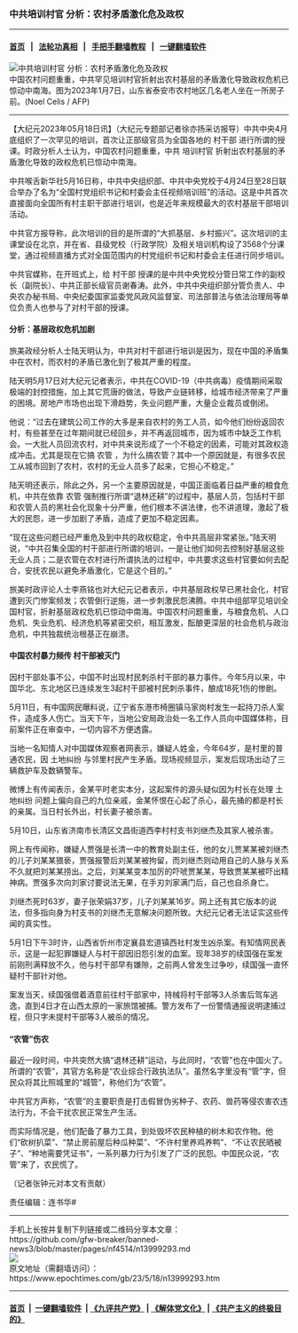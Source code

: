 ### 中共培训村官 分析：农村矛盾激化危及政权
------------------------

#### [首页](https://github.com/gfw-breaker/banned-news3/blob/master/README.md) &nbsp;&nbsp;|&nbsp;&nbsp; [法轮功真相](https://github.com/begood0513/basic/blob/master/README.md)  &nbsp;&nbsp;|&nbsp;&nbsp; [手把手翻墙教程](https://github.com/gfw-breaker/guides/wiki)  &nbsp;&nbsp;|&nbsp;&nbsp; [一键翻墙软件](https://github.com/gfw-breaker/nogfw/blob/master/README.md)  



<div><img alt="中共培训村官 分析：农村矛盾激化危及政权" class="attachment-djy_600_400 size-djy_600_400 wp-post-image" src="https://i.epochtimes.com/assets/uploads/2023/05/id13999294-000_336N7TK-600x400.jpg"/>
<div class="caption">
 中国农村问题重重，中共罕见培训村官折射出农村基层的矛盾激化导致政权危机已惊动中南海。图为2023年1月7日，山东省泰安市农村地区几名老人坐在一所房子前。(Noel Celis / AFP)
</div></div><hr/>


<div><p>
 【大纪元2023年05月18日讯】（大纪元专题部记者徐亦扬采访报导）中共中央4月底组织了一次罕见的培训，首次让正部级官员为全国各地的
 <ok href="https://www.epochtimes.com/gb/tag/%E6%9D%91%E5%B9%B2%E9%83%A8.html">
  村干部
 </ok>
 进行所谓的授课。时政分析人士认为，中国农村问题重重，中共
 <ok href="https://www.epochtimes.com/gb/tag/%E5%9F%B9%E8%AE%AD%E6%9D%91%E5%AE%98.html">
  培训村官
 </ok>
 折射出农村基层的矛盾激化导致的政权危机已惊动中南海。
</p>
<p>
 中共喉舌新华社5月16日称，中共中央组织部、中共中央党校于4月24日至28日联合举办了名为“全国村党组织书记和村委会主任视频培训班”的活动。这是中共首次直接面向全国所有村主职干部进行培训，也是近年来规模最大的农村基层干部培训活动。
</p>
<p>
 中共官方报导称，此次培训的目的是所谓的“大抓基层、乡村振兴”。这次培训的主课堂设在北京，并在省、县级党校（行政学院）及相关培训机构设了3568个分课堂，通过视频直播方式对全国范围内的村党组织书记和村委会主任进行同步培训。
</p>
<p>
 中共官媒称，在开班式上，给
 <ok href="https://www.epochtimes.com/gb/tag/%E6%9D%91%E5%B9%B2%E9%83%A8.html">
  村干部
 </ok>
 授课的是中共中央党校分管日常工作的副校长（副院长）、中共正部长级官员谢春涛。此外，中共中央组织部分管负责人、中央农办秘书局、中央纪委国家监委党风政风监督室、司法部普法与依法治理局等单位负责人也参与了对村干部的授课。
</p>
<h4>
 分析：基层政权危机加剧
</h4>
<p>
 旅美政经分析人士陆天明认为，中共对村干部进行培训是因为，现在中国的矛盾集中在农村，而农村的矛盾已激化到了极其严重的程度。
</p>
<p>
 陆天明5月17日对大纪元记者表示，中共在COVID-19（中共病毒）疫情期间采取极端的封控措施，加上其它荒唐的做法，导致产业链转移，给城市经济带来了严重的困境。房地产市场也出现下滑趋势，失业问题严重，大量企业裁员或倒闭。
</p>
<p>
 他说：“过去在建筑公司工作的大多是来自农村的务工人员，如今他们纷纷返回农村，有些甚至在过年期间就已经回乡，并不再返回城市，因为城市中缺乏工作机会。一大批人员回流农村，对中共来说形成了一个不稳定的因素，可能对其政权造成冲击。尤其是现在它搞
 <ok href="https://www.epochtimes.com/gb/tag/%E5%86%9C%E7%AE%A1.html">
  农管
 </ok>
 ，为什么搞农管？其中一个原因就是，有很多农民工从城市回到了农村，农村的无业人员多了起来，它担心不稳定。”
</p>
<p>
 陆天明还表示，除此之外，另一个主要原因就是，中国正面临着日益严重的粮食危机，中共在依靠
 <ok href="https://www.epochtimes.com/gb/tag/%E5%86%9C%E7%AE%A1.html">
  农管
 </ok>
 强制推行所谓“退林还耕”的过程中，基层人员，包括村干部和农管人员的黑社会化现象十分严重，他们根本不讲法律，也不讲道理，激起了极大的民怨，进一步加剧了矛盾，造成了更加不稳定因素。
</p>
<p>
 “现在这些问题已经严重危及到中共的政权稳定，令中共高层非常紧张。”陆天明说，“中共召集全国的村干部进行所谓的培训，一是让他们如何去控制好基层这些无业人员；二是农管在农村进行所谓执法的过程中，中共要求这些村官要如何去配合，安抚农民以避免矛盾激化，它是这个目的。”
</p>
<p>
 旅美时政评论人士李燕铭也对大纪元记者表示，中共基层政权早已黑社会化，村官遭到灭门惨案频发；农管倒行逆施，进一步刺激民怨沸腾。中共中组部罕见培训全国村官，折射基层政权危机已惊动中南海。中国农村问题重重，与粮食危机、人口危机、失业危机、经济危机等紧密交织，相互激发，酝酿更深层的社会危机与政治危机，中共独裁统治根基正在崩溃。
</p>
<h4>
 中国农村暴力频传 村干部被灭门
</h4>
<p>
 因村干部处事不公，中国不时出现村民刺杀村干部的暴力事件。今年5月以来，中国华北、东北地区已连续发生3起村干部被村民刺杀事件，酿成18死1伤的惨剧。
</p>
<p>
 5月11日，有中国网民曝料说，辽宁省东港市椅圈镇马家岗村发生一起持刀杀人案件，造成多人伤亡。当天下午，当地公安局政治处一名工作人员向中国媒体称，目前案件正在审查中，一切内容不方便透露。
</p>
<p>
 当地一名知情人对中国媒体观察者网表示，嫌疑人姓金，今年64岁，是村里的普通农民，因
 <ok href="https://www.epochtimes.com/gb/tag/%E5%9C%9F%E5%9C%B0%E7%BA%A0%E7%BA%B7.html">
  土地纠纷
 </ok>
 与邻里村民产生矛盾。现场视频显示，案发后现场出动了三辆救护车及数辆警车。
</p>
<p>
 微博上有传闻表示，金某平时老实本分，这起案件的源头疑似因为村长在处理
 <ok href="https://www.epochtimes.com/gb/tag/%E5%9C%9F%E5%9C%B0%E7%BA%A0%E7%BA%B7.html">
  土地纠纷
 </ok>
 问题上偏向自己的九位亲戚，金某怀恨在心起了杀心，最先捅的都是村长的亲属。当日村长外出，村长妻子被杀害。
</p>
<p>
 5月10日，山东省济南市长清区文昌街道西李村村支书刘继杰及其家人被杀害。
</p>
<p>
 网上有传闻称，嫌疑人贾强是长清一中的教育处副主任，他的女儿贾某某被刘继杰的儿子刘某某猥亵，贾强报警后刘某某被拘留，而刘继杰则动用自己的人脉与关系不久就把刘某某捞出。之后，刘某某变本加厉的吓唬贾某某，导致贾某某被吓出精神病。贾强多次向刘家讨要说法无果，在手刃刘家满门后，自己也自杀身亡。
</p>
<p>
 刘继杰死时63岁，妻子张荣娟37岁，儿子刘某某16岁。网上还有其它版本的说法，但多指向身为村支书的刘继杰无意解决问题所致。大纪元记者无法证实这些传闻的真实性。
</p>
<p>
 5月1日下午3时许，山西省忻州市定襄县宏道镇西社村发生凶杀案。有知情网民表示，这是一起犯罪嫌疑人与村干部因旧怨引发的血案。现年38岁的续国强在案发前刚刑满释放不久，他与村干部早有嫌隙，之前两人曾发生过争吵，续国强一直怀疑村干部针对他。
</p>
<p>
 案发当天，续国强借着酒意前往村干部家中，持械将村干部等3人杀害后驾车逃逸，直到4日才在山西太原的一家旅馆被捕。警方发布了一份警情通报说明逮捕过程，但只字未提村干部等3人被杀的情况。
</p>
<h4>
 “农管”伤农
</h4>
<p>
 最近一段时间，中共突然大搞“退林还耕”运动，与此同时，“农管”也在中国火了。所谓的“农管”，其官方名称是“农业综合行政执法队”。虽然名字里没有“管”字，但民众将其比照城里的“城管”，称他们为“农管”。
</p>
<p>
 中共官方声称，“农管”的主要职责是打击假冒伪劣种子、农药、兽药等侵农害农违法行为，不会干扰农民正常生产生活。
</p>
<p>
 而实际情况是，他们配备了暴力工具，到处毁坏农民种植的树木和农作物。他们“砍树扒菜”、“禁止房前屋后种瓜种菜”、“不许村里养鸡养鸭”、“不让农民晒被子”、“种地需要凭证书”，一系列暴力行为引发了广泛的民怨。中国民众说，“农管”来了，农民慌了。
</p>
<p>
 （记者张钟元对本文有贡献）
</p>
<p>
 责任编辑：连书华#
</p>
</div>
<hr/>
手机上长按并复制下列链接或二维码分享本文章：<br/>
https://github.com/gfw-breaker/banned-news3/blob/master/pages/nf4514/n13999293.md <br/>
<a href='https://github.com/gfw-breaker/banned-news3/blob/master/pages/nf4514/n13999293.md'><img src='https://github.com/gfw-breaker/banned-news3/blob/master/pages/nf4514/n13999293.md.png'/></a> <br/>
原文地址（需翻墙访问）：https://www.epochtimes.com/gb/23/5/18/n13999293.htm


------------------------
#### [首页](https://github.com/gfw-breaker/banned-news3/blob/master/README.md) &nbsp;|&nbsp; [一键翻墙软件](https://github.com/gfw-breaker/nogfw/blob/master/README.md) &nbsp;| [《九评共产党》](https://github.com/gfw-breaker/9ping.md/blob/master/README.md#九评之一评共产党是什么) | [《解体党文化》](https://github.com/gfw-breaker/jtdwh.md/blob/master/README.md) | [《共产主义的终极目的》](https://github.com/gfw-breaker/gczydzjmd.md/blob/master/README.md)


<img src='http://gfw-breaker.win/banned-news3/pages/nf4514/n13999293.md' width='0px' height='0px'/>